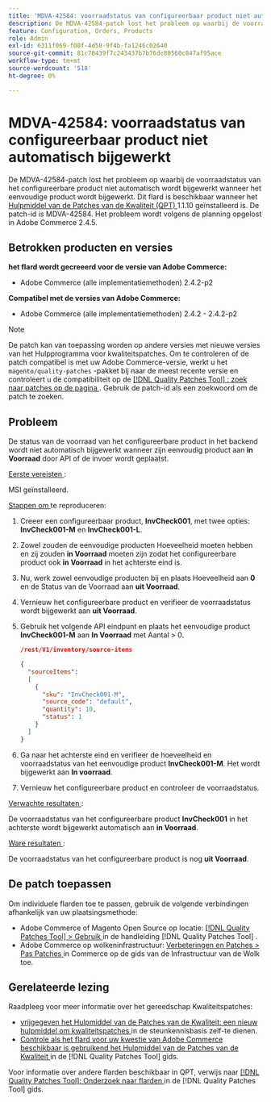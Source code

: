 ```yaml
---
title: 'MDVA-42584: voorraadstatus van configureerbaar product niet automatisch bijgewerkt'
description: De MDVA-42584-patch lost het probleem op waarbij de voorraadstatus van het configureerbare product niet automatisch wordt bijgewerkt wanneer het eenvoudige product wordt bijgewerkt. Deze patch is beschikbaar wanneer [Quality Patches Tool (QPT)] (https://experienceleague.adobe.com/en/docs/commerce-knowledge-base/kb/announcements/commerce-announcements/magento-quality-patches-released-new-tool-to-self-serve-quality-patches) 1.1.10 is geïnstalleerd. De patch-id is MDVA-42584. Het probleem wordt volgens de planning opgelost in Adobe Commerce 2.4.5.
feature: Configuration, Orders, Products
role: Admin
exl-id: 6311f069-f08f-4d58-9f4b-fa1246c02640
source-git-commit: 81c78439f7c243437b7b76dc80560c847af95ace
workflow-type: tm+mt
source-wordcount: '518'
ht-degree: 0%

---
```


# MDVA-42584: voorraadstatus van configureerbaar product niet automatisch bijgewerkt

De MDVA-42584-patch lost het probleem op waarbij de voorraadstatus van het configureerbare product niet automatisch wordt bijgewerkt wanneer het eenvoudige product wordt bijgewerkt. Dit flard is beschikbaar wanneer het [ Hulpmiddel van de Patches van de Kwaliteit (QPT) ](https://experienceleague.adobe.com/en/docs/commerce-knowledge-base/kb/announcements/commerce-announcements/magento-quality-patches-released-new-tool-to-self-serve-quality-patches) 1.1.10 geïnstalleerd is. De patch-id is MDVA-42584. Het probleem wordt volgens de planning opgelost in Adobe Commerce 2.4.5.

## Betrokken producten en versies

**het flard wordt gecreeerd voor de versie van Adobe Commerce:**

* Adobe Commerce (alle implementatiemethoden) 2.4.2-p2

**Compatibel met de versies van Adobe Commerce:**

* Adobe Commerce (alle implementatiemethoden) 2.4.2 - 2.4.2-p2

>[!NOTE]
>
>De patch kan van toepassing worden op andere versies met nieuwe versies van het Hulpprogramma voor kwaliteitspatches. Om te controleren of de patch compatibel is met uw Adobe Commerce-versie, werkt u het `magento/quality-patches` -pakket bij naar de meest recente versie en controleert u de compatibiliteit op de [[!DNL Quality Patches Tool] : zoek naar patches op de pagina ](https://experienceleague.adobe.com/en/docs/commerce-knowledge-base/kb/announcements/commerce-announcements/magento-quality-patches-released-new-tool-to-self-serve-quality-patches) . Gebruik de patch-id als een zoekwoord om de patch te zoeken.

## Probleem

De status van de voorraad van het configureerbare product in het backend wordt niet automatisch bijgewerkt wanneer zijn eenvoudig product aan **in Voorraad** door API of de invoer wordt geplaatst.

<u> Eerste vereisten </u>:

MSI geïnstalleerd.

<u> Stappen om </u> te reproduceren:

1. Creeer een configureerbaar product, **InvCheck001**, met twee opties: **InvCheck001-M** en **InvCheck001-L**.
1. Zowel zouden de eenvoudige producten Hoeveelheid moeten hebben en zij zouden **in Voorraad** moeten zijn zodat het configureerbare product ook **in Voorraad** in het achterste eind is.
1. Nu, werk zowel eenvoudige producten bij en plaats Hoeveelheid aan **0** en de Status van de Voorraad aan **uit Voorraad**.
1. Vernieuw het configureerbare product en verifieer de voorraadstatus wordt bijgewerkt aan **uit Voorraad**.
1. Gebruik het volgende API eindpunt en plaats het eenvoudige product **InvCheck001-M** aan **In Voorraad** met Aantal > 0.

   ```JSON
   /rest/V1/inventory/source-items
   
   {
     "sourceItems":
     [
       {
         "sku": "InvCheck001-M",
         "source_code": "default",
         "quantity": 10,
         "status": 1
       }
     ]
   }
   ```

1. Ga naar het achterste eind en verifieer de hoeveelheid en voorraadstatus van het eenvoudige product **InvCheck001-M**. Het wordt bijgewerkt aan **In voorraad**.
1. Vernieuw het configureerbare product en controleer de voorraadstatus.

<u> Verwachte resultaten </u>:

De voorraadstatus van het configureerbare product **InvCheck001** in het achterste wordt bijgewerkt automatisch aan **in Voorraad**.

<u> Ware resultaten </u>:

De voorraadstatus van het configureerbare product is nog **uit Voorraad**.

## De patch toepassen

Om individuele flarden toe te passen, gebruik de volgende verbindingen afhankelijk van uw plaatsingsmethode:

* Adobe Commerce of Magento Open Source op locatie: [[!DNL Quality Patches Tool]  > Gebruik ](/help/tools/quality-patches-tool/usage.md) in de handleiding [!DNL Quality Patches Tool] .
* Adobe Commerce op wolkeninfrastructuur: [ Verbeteringen en Patches > Pas Patches ](https://experienceleague.adobe.com/docs/commerce-cloud-service/user-guide/develop/upgrade/apply-patches.html) in Commerce op de gids van de Infrastructuur van de Wolk toe.

## Gerelateerde lezing

Raadpleeg voor meer informatie over het gereedschap Kwaliteitspatches:

* [ vrijgegeven het Hulpmiddel van de Patches van de Kwaliteit: een nieuw hulpmiddel om kwaliteitspatches ](https://experienceleague.adobe.com/en/docs/commerce-knowledge-base/kb/announcements/commerce-announcements/magento-quality-patches-released-new-tool-to-self-serve-quality-patches) in de steunkennisbasis zelf-te dienen.
* [ Controle als het flard voor uw kwestie van Adobe Commerce beschikbaar is gebruikend het Hulpmiddel van de Patches van de Kwaliteit ](/help/tools/quality-patches-tool/patches-available-in-qpt/check-patch-for-magento-issue-with-magento-quality-patches.md) in de [!DNL Quality Patches Tool] gids.

Voor informatie over andere flarden beschikbaar in QPT, verwijs naar [[!DNL Quality Patches Tool]: Onderzoek naar flarden ](https://experienceleague.adobe.com/tools/commerce-quality-patches/index.html) in de [!DNL Quality Patches Tool] gids.
